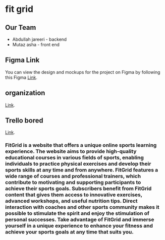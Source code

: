 # fit grid



## Our Team
* Abdullah jareeri - backend 
* Mutaz asha - front end

## Figma Link
You can view the design and mockups for the project on Figma by following this Figma [Link](https://www.figma.com/file/78YYR62sFeghTC5MOjTZ0G/my-trainer?type=design&node-id=0-1&mode=design&t=cUmx1mwNNzvmW1EE-0).

## organization
[Link](https://github.com/orgs/FitGrid/repositories).

## Trello bored
[Link](https://trello.com/b/vowsV5C6/trainer).

### FitGrid is a website that offers a unique online sports learning experience. The website aims to provide high-quality educational courses in various fields of sports, enabling individuals to practice physical exercises and develop their sports skills at any time and from anywhere. FitGrid features a wide range of courses and professional trainers, which contribute to motivating and supporting participants to achieve their sports goals. Subscribers benefit from FitGrid content that gives them access to innovative exercises, advanced workshops, and useful nutrition tips. Direct interaction with coaches and other sports community makes it possible to stimulate the spirit and enjoy the stimulation of personal successes. Take advantage of FitGrid and immerse yourself in a unique experience to enhance your fitness and achieve your sports goals at any time that suits you. 